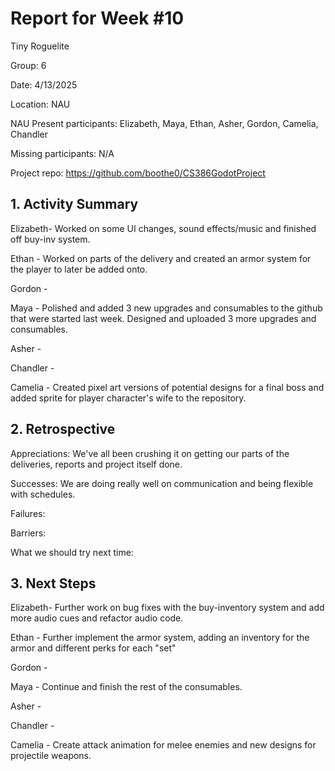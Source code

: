 # Report for Week #10

Tiny Roguelite

Group: 6

Date: 4/13/2025

Location: NAU

NAU Present participants: Elizabeth, Maya, Ethan, Asher, Gordon, Camelia, Chandler 

Missing participants: N/A

Project repo: https://github.com/boothe0/CS386GodotProject

## 1. Activity Summary
Elizabeth- Worked on some UI changes, sound effects/music and finished off buy-inv system.

Ethan - Worked on parts of the delivery and created an armor system for the player to later be added onto.

Gordon - 

Maya - Polished and added 3 new upgrades and consumables to the github that were started last week. Designed and uploaded 3 more upgrades and consumables.

Asher - 

Chandler - 

Camelia - Created pixel art versions of potential designs for a final boss and added sprite for player character's wife to the repository.

## 2. Retrospective

Appreciations: We've all been crushing it on getting our parts of the deliveries, reports and project itself done.

Successes: We are doing really well on communication and being flexible with schedules.

Failures: 

Barriers: 

What we should try next time: 



## 3. Next Steps
Elizabeth- Further work on bug fixes with the buy-inventory system and add more audio cues and refactor audio code.

Ethan - Further implement the armor system, adding an inventory for the armor and different perks for each "set"

Gordon - 

Maya - Continue and finish the rest of the consumables.

Asher - 

Chandler - 

Camelia - Create attack animation for melee enemies and new designs for projectile weapons.
